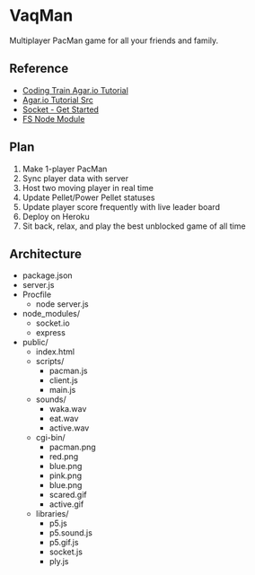 # VaqMan
Multiplayer PacMan game for all your friends and family.

## Reference
* [Coding Train Agar.io Tutorial](https://www.youtube.com/watch?v=ZjVyKXp9hec)
* [Agar.io Tutorial Src](https://github.com/CodingTrain/website/tree/master/CodingChallenges/CC_032.2_agario_sockets)
* [Socket - Get Started](https://socket.io/get-started/chat/)
* [FS Node Module](https://www.w3schools.com/nodejs/nodejs_filesystem.asp)

## Plan
1. Make 1-player PacMan
2. Sync player data with server
3. Host two moving player in real time
4. Update Pellet/Power Pellet statuses
5. Update player score frequently with live leader board
6. Deploy on Heroku
7. Sit back, relax, and play the best unblocked game of all time

## Architecture
* package.json
* server.js
* Procfile
	* node server.js
* node_modules/
	* socket.io
  * express
* public/
	* index.html
	* scripts/
		* pacman.js
		* client.js
		* main.js
	* sounds/
		* waka.wav
		* eat.wav
		* active.wav
	* cgi-bin/
		* pacman.png
		* red.png
		* blue.png
		* pink.png
		* blue.png
		* scared.gif
		* active.gif
	* libraries/
		* p5.js
		* p5.sound.js
		* p5.gif.js
		* socket.js
		* ply.js
